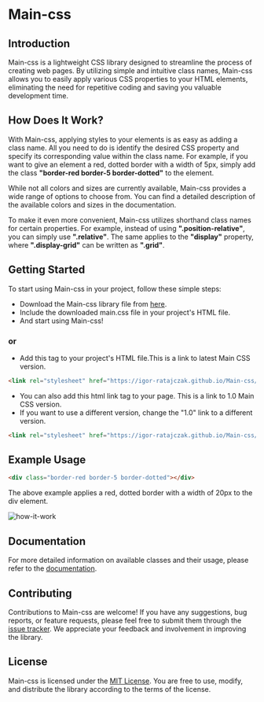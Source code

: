 # Main-css

## Introduction

Main-css is a lightweight CSS library designed to streamline the process of creating web pages. By utilizing simple and intuitive class names, Main-css allows you to easily apply various CSS properties to your HTML elements, eliminating the need for repetitive coding and saving you valuable development time.

## How Does It Work?

With Main-css, applying styles to your elements is as easy as adding a class name. All you need to do is identify the desired CSS property and specify its corresponding value within the class name. For example, if you want to give an element a red, dotted border with a width of 5px, simply add the class **"border-red border-5 border-dotted"** to the element.

While not all colors and sizes are currently available, Main-css provides a wide range of options to choose from. You can find a detailed description of the available colors and sizes in the documentation.

To make it even more convenient, Main-css utilizes shorthand class names for certain properties. For example, instead of using **".position-relative"**, you can simply use **".relative"**. The same applies to the **"display"** property, where **".display-grid"** can be written as **".grid"**.

## Getting Started

To start using Main-css in your project, follow these simple steps:

- Download the Main-css library file from [here](https://raw.githubusercontent.com/Igor-Ratajczak/Main-css/main/main.css?token=GHSAT0AAAAAACEQEYQGAEXS74AY7LYIUL5EZFBSWYA).
- Include the downloaded main.css file in your project's HTML file.
- And start using Main-css!

### or

- Add this tag to your project's HTML file.This is a link to latest Main CSS version.

```html
<link rel="stylesheet" href="https://igor-ratajczak.github.io/Main-css/main.min.css" />
```

- You can also add this html link tag to your page. This is a link to 1.0 Main CSS version.
- If you want to use a different version, change the "1.0" link to a different version.

```html
<link rel="stylesheet" href="https://igor-ratajczak.github.io/Main-css/version/1.0/main.min.css" />
```

## Example Usage

```html
<div class="border-red border-5 border-dotted"></div>
```

The above example applies a red, dotted border with a width of 20px to the div element.

![how-it-work](https://github.com/Igor-Ratajczak/Main-css/assets/112535829/eef35007-30c0-48d4-84a1-5f6c5b472c7f)

## Documentation

For more detailed information on available classes and their usage, please refer to the [documentation](https://igor-ratajczak.github.io/Main-css/site/doc.html).

## Contributing

Contributions to Main-css are welcome! If you have any suggestions, bug reports, or feature requests, please feel free to submit them through the [issue tracker](https://github.com/Igor-Ratajczak/Main-css/issues). We appreciate your feedback and involvement in improving the library.

## License

Main-css is licensed under the [MIT License](./LICENSE). You are free to use, modify, and distribute the library according to the terms of the license.
